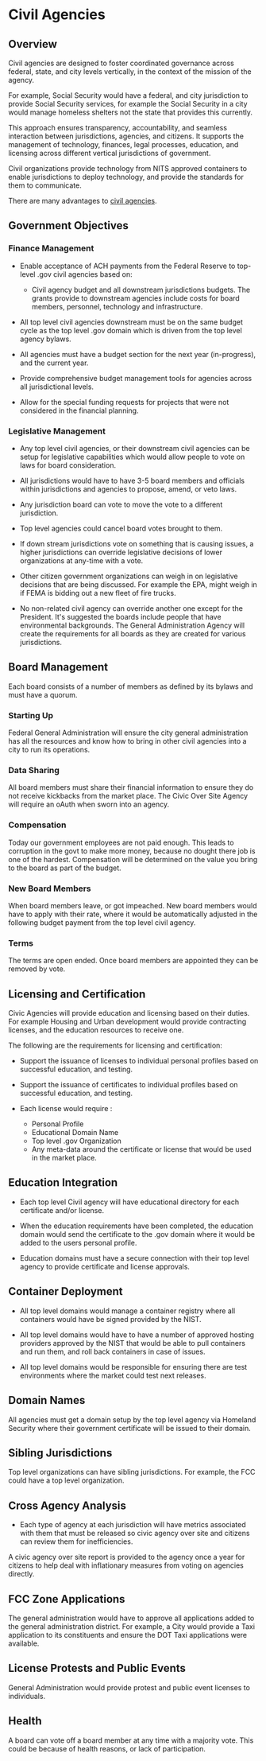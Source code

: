# Civil Agencies

## Overview

Civil agencies are designed to foster coordinated governance across federal, state, and city levels vertically, in the context of the mission of the agency.

For example, Social Security would have a federal, and city jurisdiction to provide Social Security services, for example the Social Security in a city would manage homeless shelters not the state that provides this currently.

This approach ensures transparency, accountability, and seamless interaction between jurisdictions, agencies, and citizens. It supports the management of technology, finances, legal processes, education, and licensing across different vertical jurisdictions of government.

Civil organizations provide technology from NITS approved containers to enable jurisdictions to deploy technology, and provide the standards for them to communicate.

There are many advantages to [civil agencies](/civil-agencies/advantages/).

## Government Objectives

### Finance Management

- Enable acceptance of ACH payments from the Federal Reserve to top-level .gov civil agencies based on:

  - Civil agency budget and all downstream jurisdictions budgets. The grants provide to downstream agencies include costs for board members, personnel, technology and infrastructure.

- All top level civil agencies downstream must be on the same budget cycle as the top level .gov domain which is driven from the top level agency bylaws.

- All agencies must have a budget section for the next year (in-progress), and the current year.

- Provide comprehensive budget management tools for agencies across all jurisdictional levels.

- Allow for the special funding requests for projects that were not considered in the financial planning.

### Legislative Management

- Any top level civil agencies, or their downstream civil agencies can be setup for legislative capabilities which would allow people to vote on laws for board consideration.

- All jurisdictions would have to have 3-5 board members and officials within jurisdictions and agencies to propose, amend, or veto laws.

- Any jurisdiction board can vote to move the vote to a different jurisdiction.

- Top level agencies could cancel board votes brought to them.

- If down stream jurisdictions vote on something that is causing issues, a higher jurisdictions can override legislative decisions of lower organizations at any-time with a vote.

- Other citizen government organizations can weigh in on legislative decisions that are being discussed. For example the EPA, might weigh in if FEMA is bidding out a new fleet of fire trucks.

- No non-related civil agency can override another one except for the President. It's suggested the boards include people that have environmental backgrounds. The General Administration Agency will create the requirements for all boards as they are created for various jurisdictions.

## Board Management

Each board consists of a number of members as defined by its bylaws and must have a quorum.

### Starting Up

Federal General Administration will ensure the city general administration has all the resources and know how to bring in other civil agencies into a city to run its operations.

### Data Sharing

All board members must share their financial information to ensure they do not receive kickbacks from the market place. The Civic Over Site Agency will require an oAuth when sworn into an agency.

### Compensation

Today our government employees are not paid enough. This leads to corruption in the govt to make more money, because no dought there job is one of the hardest. Compensation will be determined on the value you bring to the board as part of the budget.

### New Board Members

When board members leave, or got impeached. New board members would have to apply with their rate, where it would be automatically adjusted in the following budget payment from the top level civil agency.

### Terms

The terms are open ended. Once board members are appointed they can be removed by vote.

## Licensing and Certification

Civic Agencies will provide education and licensing based on their duties. For example Housing and Urban development would provide contracting licenses, and the education resources to receive one.

The following are the requirements for licensing and certification:

- Support the issuance of licenses to individual personal profiles based on successful education, and testing.

- Support the issuance of certificates to individual profiles based on successful education, and testing.

- Each license would require :

  - Personal Profile
  - Educational Domain Name
  - Top level .gov Organization
  - Any meta-data around the certificate or license that would be used in the market place.

## Education Integration

- Each top level Civil agency will have educational directory for each certificate and/or license.

- When the education requirements have been completed, the education domain would send the certificate to the .gov domain where it would be added to the users personal profile.

- Education domains must have a secure connection with their top level agency to provide certificate and license approvals.

## Container Deployment

- All top level domains would manage a container registry where all containers would have be signed provided by the NIST.

- All top level domains would have to have a number of approved hosting providers approved by the NIST that would be able to pull containers and run them, and roll back containers in case of issues.

- All top level domains would be responsible for ensuring there are test environments where the market could test next releases.

## Domain Names

All agencies must get a domain setup by the top level agency via Homeland Security where their government certificate will be issued to their domain.

## Sibling Jurisdictions

Top level organizations can have sibling jurisdictions. For example, the FCC could have a top level organization.

## Cross Agency Analysis

- Each type of agency at each jurisdiction will have metrics associated with them that must be released so civic agency over site and citizens can review them for inefficiencies.

A civic agency over site report is provided to the agency once a year for citizens to help deal with inflationary measures from voting on agencies directly.

## FCC Zone Applications

The general administration would have to approve all applications added to the general administration district. For example, a City would provide a Taxi application to its constituents and ensure the DOT Taxi applications were available.

## License Protests and Public Events

General Administration would provide protest and public event licenses to individuals.

## Health

A board can vote off a board member at any time with a majority vote. This could be because of health reasons, or lack of participation.
